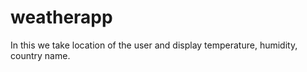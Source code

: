 # weatherapp 
In this we take location of the user and display temperature, humidity, country name.
